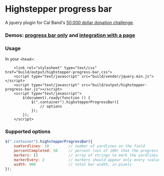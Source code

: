 # Highstepper progress bar
A jquery plugin for Cal Band's [50,000 dollar donation challenge](http://calband.berkeley.edu/50k-challenge).

### Demos: [progress bar only](http://calband.github.io/highstepper-progress-bar) and [integration with a page](http://calband.berkeley.edu/50k-challenge)

### Usage
In your `<head>`:
```
	<link rel="stylesheet" type="text/css" href="build/output/highstepper-progress-bar.css">
	<script type="text/javascript" src="build/vendor/jquery.min.js"></script>
	<script type="text/javascript" src="build/output/highstepper-progress-bar.js"></script>
	<script type="text/javascript">
		$(document).ready(function () {
			$(".container").highstepperProgressBar({
				// options
			});
		});
	</script>
```

### Supported options
```javascript
$(".container").highstepperProgressBar({
	numYardlines: 19         // number of yardlines on the field
	percentCompleted: 50     // percent (out of 100) that the progress bar is completed
	markers: []              // array of strings to mark the yardlines with
	markerEvery: 2           // markers should appear only every <value> yardlines
	width: 960               // total bar width, in pixels
});
```